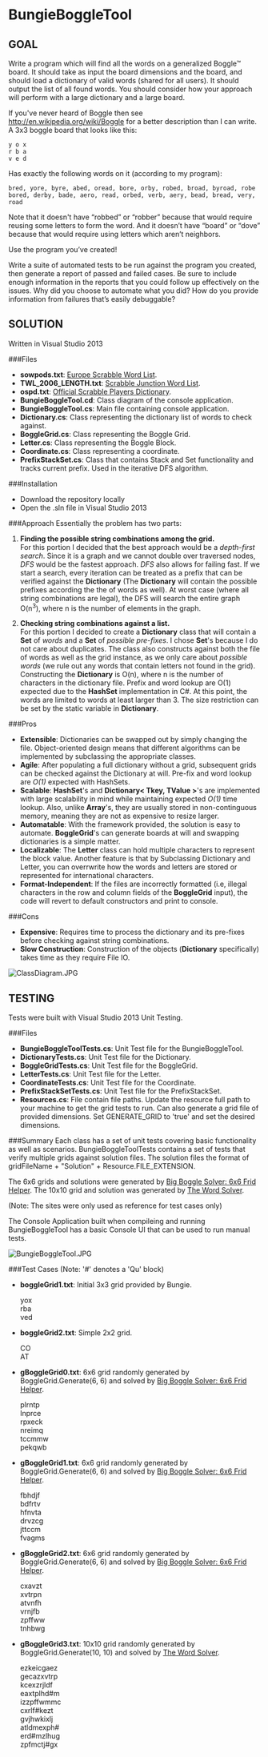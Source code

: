 ﻿BungieBoggleTool
================
GOAL
----------------
Write a program which will find all the words on a generalized Boggle™ board.  It should take as input the board dimensions and the board, and should load a dictionary of valid words (shared for all users). It should output the list of all found words. You should consider how your approach will perform with a large dictionary and a large board.

If you've never heard of Boggle then see http://en.wikipedia.org/wiki/Boggle for a better description than I can write.  A 3x3 boggle board that looks like this:

    y o x
    r b a
    v e d

Has exactly the following words on it (according to my program):

	bred, yore, byre, abed, oread, bore, orby, robed, broad, byroad, robe
	bored, derby, bade, aero, read, orbed, verb, aery, bead, bread, very, road

Note that it doesn't have “robbed” or “robber” because that would require reusing some letters to form the word.  And it doesn’t have “board” or “dove” because that would require using letters which aren’t neighbors.

Use the program you’ve created! 

Write a suite of automated tests to be run against the program you created, then generate a report of passed and failed cases. Be sure to include enough information in the reports that you could follow up effectively on the issues.  Why did you choose to automate what you did?  How do you provide information from failures that’s easily debuggable?

SOLUTION
----------------
Written in Visual Studio 2013

###Files

- **sowpods.txt**: [Europe Scrabble Word List](http://www.freescrabbledictionary.com/sowpods.txt).
- **TWL\_2006\_LENGTH.txt**: [Scrabble Junction Word List](http://www.scrabblejunction.org/wordlists.htm).
- **ospd.txt**: [Official Scrabble Players Dictionary](http://www.puzzlers.org/pub/wordlists/ospd.txt).
- **BungieBoggleTool.cd**: Class diagram of the console application.
- **BungieBoggleTool.cs**: Main file containing console application.
- **Dictionary.cs**: Class representing the dictionary list of words to check against.
- **BoggleGrid.cs**: Class representing the Boggle Grid.
- **Letter.cs**: Class representing the Boggle Block.
- **Coordinate.cs**: Class representing a coordinate.
- **PrefixStackSet.cs**: Class that contains Stack and Set functionality and tracks current prefix.  Used in the iterative DFS algorithm.

###Installation

- Download the repository locally
- Open the .sln file in Visual Studio 2013

###Approach
Essentially the problem has two parts:

1.  **Finding the possible string combinations among the grid.**  
    For this portion I decided that the best approach would be a *depth-first search*.  Since it is a graph and we cannot double over traversed nodes, *DFS* would be the fastest approach.  *DFS* also allows for failing fast.  If we start a search, every iteration can be treated as a prefix that can be verified against the **Dictionary** (The **Dictionary** will contain the possible prefixes according the the of words as well). At worst case (where all string combinations are legal), the DFS will search the entire graph O(n<sup>3</sup>), where n is the number of elements in the graph. 

2.  **Checking string combinations against a list.**  
    For this portion I decided to create a **Dictionary** class that will contain a **Set** of *words* and a **Set** of *possible pre-fixes*.  I chose **Set**'s because I do not care about duplicates.  The class also constructs against both the file of words as well as the grid instance, as we only care about *possible words* (we rule out any words that contain letters not found in the grid).  Constructing the **Dictionary** is O(n), where n is the number of characters in the dictionary file.  Prefix and word lookup are O(1) expected due to the **HashSet** implementation in C#.  At this point, the words are limited to words at least larger than 3.  The size restriction can be set by the static variable in **Dictionary**.

###Pros
- **Extensible**: Dictionaries can be swapped out by simply changing the file.  Object-oriented design means that different algorithms can be implemented by subclassing the appropriate classes.
- **Agile**: After populating a full dictionary without a grid, subsequent grids can be checked against the Dictionary at will.  Pre-fix and word lookup are *O(1)* expected with HashSets.
- **Scalable**: **HashSet**'s and **Dictionary< Tkey, TValue >**'s are implemented with large scalability in mind while maintaining expected *O(1)* time lookup.  Also, unlike **Array**'s, they are usually stored in non-continguous memory, meaning they are not as expensive to resize larger.
- **Automatable**: With the framework provided, the solution is easy to automate.  **BoggleGrid**'s can generate boards at will and swapping dictionaries is a simple matter.
- **Localizable**: The **Letter** class can hold multiple characters to represent the block value.  Another feature is that by Subclassing Dictionary and Letter, you can overrwrite how the words and letters are stored or represented for
international characters.
- **Format-Independent**: If the files are incorrectly formatted (i.e, illegal characters in the row and column fields of the **BoggleGrid** input), the code will revert to default constructors and print to console.

###Cons
- **Expensive**: Requires time to process the dictionary and its pre-fixes before checking against string combinations.
- **Slow Construction**: Construction of the objects (**Dictionary** specifically) takes time as they require File IO.

![ClassDiagram.JPG](Resources/ClassDiagram.JPG)

TESTING
----------------
Tests were built with Visual Studio 2013 Unit Testing.

###Files
- **BungieBoggleToolTests.cs**: Unit Test file for the BungieBoggleTool.
- **DictionaryTests.cs**: Unit Test file for the Dictionary.
- **BoggleGridTests.cs**: Unit Test file for the BoggleGrid.
- **LetterTests.cs**: Unit Test file for the Letter.
- **CoordinateTests.cs**: Unit Test file for the Coordinate.
- **PrefixStackSetTests.cs**: Unit Test file for the PrefixStackSet.
- **Resources.cs**: File contain file paths.  Update the resource full path to your machine to get the grid tests to run.  Can also generate a grid file of provided dimensions.  Set GENERATE_GRID to 'true' and set the desired dimensions.

###Summary
Each class has a set of unit tests covering basic functionality as well as scenarios.  BungieBoggleToolTests contains a set of tests that verify multiple grids against solution files.  The solution files the format of gridFileName + "Solution" + Resource.FILE_EXTENSION.

The 6x6 grids and solutions were generated by [Big Boggle Solver: 6x6 Frid Helper](http://www.hanginghyena.com/solvers/6x6-boggle-solver).
The 10x10 grid and solution was generated by [The Word Solver](http://www.wordsolver.co.uk/).

(Note: The sites were only used as reference for test cases only)

The Console Application built when compileing and running BungieBoggleTool has a basic Console UI that can be used to run manual tests.

![BungieBoggleTool.JPG](Resources/BungieBoggleTool.JPG)

###Test Cases
(Note: '#' denotes a 'Qu' block)

- **boggleGrid1.txt**: Initial 3x3 grid provided by Bungie.

    yox  
    rba  
    ved  

- **boggleGrid2.txt**: Simple 2x2 grid.

    CO  
    AT  

- **gBoggleGrid0.txt**: 6x6 grid randomly generated by BoggleGrid.Generate(6, 6) and solved by [Big Boggle Solver: 6x6 Frid Helper](http://www.hanginghyena.com/solvers/6x6-boggle-solver).

    plrntp  
    lnprce  
    rpxeck  
    nreimq  
    tccmmw  
    pekqwb  

- **gBoggleGrid1.txt**: 6x6 grid randomly generated by BoggleGrid.Generate(6, 6) and solved by [Big Boggle Solver: 6x6 Frid Helper](http://www.hanginghyena.com/solvers/6x6-boggle-solver).

    fbhdjf  
    bdfrtv  
    hfnvta  
    drvzcg  
    jttccm  
    fvagms  

- **gBoggleGrid2.txt**: 6x6 grid randomly generated by BoggleGrid.Generate(6, 6) and solved by [Big Boggle Solver: 6x6 Frid Helper](http://www.hanginghyena.com/solvers/6x6-boggle-solver).

    cxavzt  
    xvtrpn  
    atvnfh  
    vrnjfb  
    zpffww  
    tnhbwg  

- **gBoggleGrid3.txt**: 10x10 grid randomly generated by BoggleGrid.Generate(10, 10) and solved by [The Word Solver](http://www.wordsolver.co.uk/).

    ezkeicgaez  
    gecazxvtrp  
    kcexzrjldf  
    eaxtplhd#m  
    izzpffwmmc  
    cxrlf#kezt  
    gvjhwkixlj  
    atldmexph#  
    erd#mzlhug  
    zpfmctj#gx  
